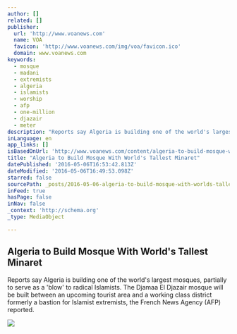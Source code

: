 ```yaml
---
author: []
related: []
publisher:
  url: 'http://www.voanews.com'
  name: VOA
  favicon: 'http://www.voanews.com/img/voa/favicon.ico'
  domain: www.voanews.com
keywords:
  - mosque
  - madani
  - extremists
  - algeria
  - islamists
  - worship
  - afp
  - one-million
  - djazair
  - meter
description: "Reports say Algeria is building one of the world's largest mosques, partially to serve as a 'blow' to radical Islamists. The Djamaa El Djazair mosque will be built between an upcoming tourist area and a working class district formerly a bastion for Islamist extremists, the French News Agency (AFP) reported."
inLanguage: en
app_links: []
isBasedOnUrl: 'http://www.voanews.com/content/algeria-to-build-mosque-with-worlds-tallest-minaret/3318132.html'
title: "Algeria to Build Mosque With World's Tallest Minaret"
datePublished: '2016-05-06T16:53:42.813Z'
dateModified: '2016-05-06T16:49:53.098Z'
starred: false
sourcePath: _posts/2016-05-06-algeria-to-build-mosque-with-worlds-tallest-minaret.md
inFeed: true
hasPage: false
inNav: false
_context: 'http://schema.org'
_type: MediaObject

---
```

<article style=""><h1>Algeria to Build Mosque With World's Tallest Minaret</h1><p>Reports say Algeria is building one of the world's largest mosques, partially to serve as a 'blow' to radical Islamists. The Djamaa El Djazair mosque will be built between an upcoming tourist area and a working class district formerly a bastion for Islamist extremists, the French News Agency (AFP) reported.</p><img src="http://gdb.voanews.com/7F936464-311F-40AA-8605-FF3A178A8CEC_mw1024_mh1024_s.jpg" /></article>